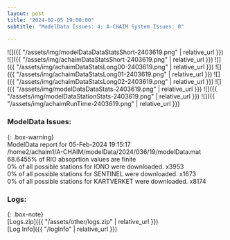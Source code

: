 ```yaml
---
layout: post
title: "2024-02-05 19:00:00"
subtitle: "ModelData Issues: 4; A-CHAIM System Issues: 0"

---
```


![]({{ "/assets/img/modelDataDataStatsShort-2403619.png" | relative_url }})
![]({{ "/assets/img/achaimDataStatsShort-2403619.png" | relative_url }})
![]({{ "/assets/img/achaimDataStatsLong00-2403619.png" | relative_url }})
![]({{ "/assets/img/achaimDataStatsLong01-2403619.png" | relative_url }})
![]({{ "/assets/img/achaimDataStatsLong02-2403619.png" | relative_url }})
![]({{ "/assets/img/modelDataDataStats-2403619.png" | relative_url }})
![]({{ "/assets/img/modelDataStationStats-2403619.png" | relative_url }})
![]({{ "/assets/img/achaimRunTime-2403619.png" | relative_url }})


### ModelData Issues:  
  
{: .box-warning}  
 ModelData report for 05-Feb-2024 19:15:17   
 /home2/achaim1/A-CHAIM/modelData/2024/036/19/modelData.mat   
 68.6455% of RIO absoprtion values are finite   
 0% of all possible stations for IONO were downloaded. x3953   
 0% of all possible stations for SENTINEL were downloaded. x1673   
 0% of all possible stations for KARTVERKET were downloaded. x8174   
  


### Logs:  
  
{: .box-note}  
[Logs.zip]({{ "/assets/other/logs.zip" | relative_url }})  
[Log Info]({{ "/logInfo" | relative_url }})  
